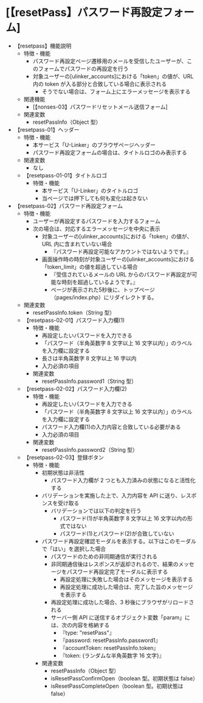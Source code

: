 # [【resetPass】パスワード再設定フォーム]

- 【resetpass】機能説明
  - 特徴・機能
    - パスワード再設定ページ遷移用のメールを受信したユーザーが、このフォームでパスワードの再設定を行う
    - 対象ユーザーの[ulinker_accounts]における「token」の値が、URL 内の token が入る部分と合致している場合に表示される
      - そうでない場合は、フォーム上にエラーメッセージを表示する
  - 関連機能
    - [【nonses-03】パスワードリセットメール送信フォーム]
  - 関連変数
    - resetPassInfo（Object 型）
- 【resetpass-01】ヘッダー
  - 特徴・機能
    - 本サービス「U-Linker」のブラウザページヘッダー
    - パスワード再設定フォームの場合は、タイトルロゴのみ表示する
  - 関連変数
    - なし
  - 【resetpass-01-01】タイトルロゴ
    - 特徴・機能
      - 本サービス「U-Linker」のタイトルロゴ
      - 当ページでは押下しても何も変化は起きない
- 【resetpass-02】パスワード再設定フォーム
  - 特徴・機能
    - ユーザーが再設定するパスワードを入力するフォーム
    - 次の場合は、対応するエラーメッセージを中央に表示
      - 対象ユーザーの[ulinker_accounts]における「token」の値が、URL 内に含まれていない場合
        - 『パスワード再設定可能なアカウントではないようです。』
      - 画面操作時の時刻が対象ユーザーの[ulinker_accounts]における「token_limit」の値を超過している場合
        - 『受信されているメールの URL からのパスワード再設定が可能な時刻を超過しているようです。』
        - ページが表示された5秒後に、トップページ（pages/index.php）にリダイレクトする。
  - 関連変数
    - resetPassInfo.token（String 型）
  - 【resetpass-02-01】パスワード入力欄(1)
    - 特徴・機能
      - 再設定したいパスワードを入力できる
      - 「パスワード（半角英数字 8 文字以上 16 文字以内）」のラベルを入力欄に設定する
      - 長さは半角英数字 8 文字以上 16 字以内
      - 入力必須の項目
    - 関連変数
      - resetPassInfo.password1（String 型）
  - 【resetpass-02-02】パスワード入力欄(2)
    - 特徴・機能
      - 再設定したいパスワードを入力できる
      - 「パスワード（半角英数字 8 文字以上 16 文字以内）」のラベルを入力欄に設定する
      - パスワード入力欄(1)の入力内容と合致している必要がある
      - 入力必須の項目
    - 関連変数
      - resetPassInfo.password2（String 型）
  - 【resetpass-02-03】登録ボタン
    - 特徴・機能
      - 初期状態は非活性
        - パスワード入力欄が 2 つとも入力済みの状態になると活性化する
      - バリデーションを実施した上で、入力内容を API に送り、レスポンスを受け取る
        - バリデーションでは以下の判定を行う
          - パスワード(1)が半角英数字 8 文字以上 16 文字以内の形式ではない
          - パスワード(1)とパスワード(2)が合致していない
      - パスワード再設定確認モーダルを表示する。以下はこのモーダルで「はい」を選択した場合
        - パスワードのための非同期通信が実行される
        - 非同期通信後はレスポンスが返却されるので、結果のメッセージをパスワード再設定完了モーダルに表示する
          - 再設定処理に失敗した場合はそのメッセージを表示する
          - 再設定処理に成功した場合は、完了した旨のメッセージを表示する
        - 再設定処理に成功した場合、3 秒後にブラウザがリロードされる
        - サーバー側 API に送信するオブジェクト変数「param」には、次の内容を格納する
          - 『type: "resetPass"』
          - 『password: resetPassInfo.password1』
          - 『accountToken: resetPassInfo.token』
          - 『token: {ランダムな半角英数字 16 文字}』
      - 関連変数
        - resetPassInfo（Object 型）
        - isResetPassConfirmOpen（boolean 型。初期状態は false）
        - isResetPassCompleteOpen（boolean 型。初期状態は false）
